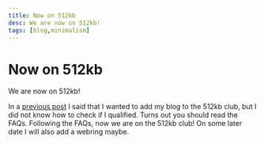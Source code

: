 ```yaml
---
title: Now on 512kb
desc: We are now on 512kb!
tags: [blog,minimalism]
---
```


# Now on 512kb

We are now on 512kb!

In a [previous post](./2022-05-12_181238) I said that I wanted to add my blog to the 512kb club, but I did not know how to check if I qualified. Turns out you should read the FAQs. Following the FAQs, now we are on the 512kb club! On some later date I will also add a webring maybe.


